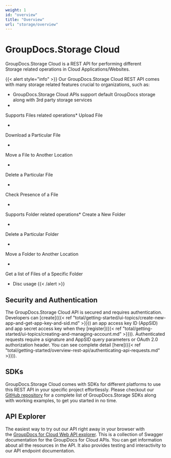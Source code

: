 ```yaml
---
weight: 1
id: "overview"
title: "Overview"
url: "storage/overview"
---
```







# GroupDocs.Storage Cloud #

GroupDocs.Storage Cloud is a REST API for performing different Storage related operations in Cloud Applications/Websites.

{{< alert style="info" >}}
Our GroupDocs.Storage Cloud REST API comes with many storage related features crucial to organizations, such as:

* GroupDocs.Storage Cloud APIs support default GroupDocs storage along with 3rd party storage services
* 
Supports Files related operations* 
Upload File

* 
Download a Particular File

* 
Move a File to Another Location

* 
Delete a Particular File

* 
Check Presence of a File


* 
Supports Folder related operations* 
Create a New Folder

* 
Delete a Particular Folder

* 
Move a Folder to Another Location

* 
Get a list of Files of a Specific Folder


* Disc usage
{{< /alert >}}


## Security and Authentication ##

The GroupDocs.Storage Cloud API is secured and requires authentication. Developers can [create]({{< ref "total/getting-started/ui-topics/create-new-app-and-get-app-key-and-sid.md" >}})) an app access key ID (AppSID) and app secret access key when they [register]({{< ref "total/getting-started/ui-topics/creating-and-managing-account.md" >}})). Authenticated requests require a signature and AppSID query parameters or OAuth 2.0 authorization header. You can see complete detail [here]({{< ref "total/getting-started/overview-rest-api/authenticating-api-requests.md" >}})).

## SDKs ##

GroupDocs.Storage Cloud comes with SDKs for different platforms to use this REST API in your specific project effortlessly. Please checkout our [GitHub repository](https://github.com/groupdocs-storage-cloud) for a complete list of GroupDocs.Storage SDKs along with working examples, to get you started in no time. 

## API Explorer ##

The easiest way to try out our API right away in your browser with the [GroupDocs for Cloud Web API explorer](https://apireference.groupdocs.cloud/storage/). This is a collection of Swagger documentation for the GroupDocs for Cloud APIs. You can get information about all the resources in the API. It also provides testing and interactivity to our API endpoint documentation.